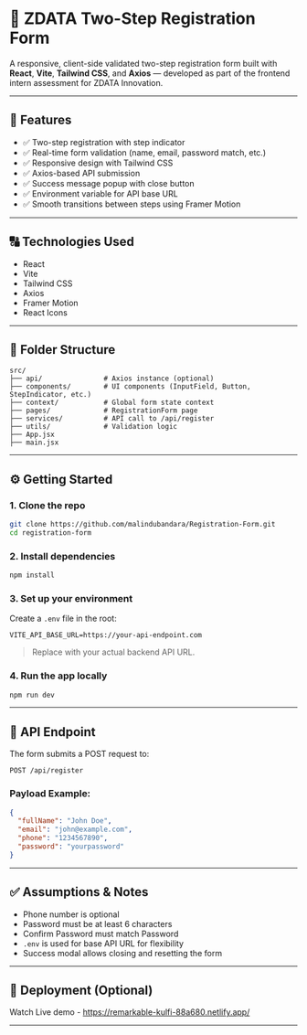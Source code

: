 # 📝 ZDATA Two-Step Registration Form

A responsive, client-side validated two-step registration form built with **React**, **Vite**, **Tailwind CSS**, and **Axios** — developed as part of the frontend intern assessment for ZDATA Innovation.

---

## 🔧 Features

- ✅ Two-step registration with step indicator
- ✅ Real-time form validation (name, email, password match, etc.)
- ✅ Responsive design with Tailwind CSS
- ✅ Axios-based API submission
- ✅ Success message popup with close button
- ✅ Environment variable for API base URL
- ✅ Smooth transitions between steps using Framer Motion

---

## 🔠 Technologies Used

- React
- Vite
- Tailwind CSS
- Axios
- Framer Motion
- React Icons

---

## 📁 Folder Structure

```
src/
├── api/               # Axios instance (optional)
├── components/        # UI components (InputField, Button, StepIndicator, etc.)
├── context/           # Global form state context
├── pages/             # RegistrationForm page
├── services/          # API call to /api/register
├── utils/             # Validation logic
├── App.jsx
├── main.jsx
```

---

## ⚙️ Getting Started

### 1. Clone the repo

```bash
git clone https://github.com/malindubandara/Registration-Form.git
cd registration-form
```

### 2. Install dependencies

```bash
npm install
```

### 3. Set up your environment

Create a `.env` file in the root:

```env
VITE_API_BASE_URL=https://your-api-endpoint.com
```

> Replace with your actual backend API URL.

### 4. Run the app locally

```bash
npm run dev
```

---

## 📆 API Endpoint

The form submits a POST request to:

```
POST /api/register
```

### Payload Example:

```json
{
  "fullName": "John Doe",
  "email": "john@example.com",
  "phone": "1234567890",
  "password": "yourpassword"
}
```

---

## ✅ Assumptions & Notes

- Phone number is optional
- Password must be at least 6 characters
- Confirm Password must match Password
- `.env` is used for base API URL for flexibility
- Success modal allows closing and resetting the form

---

## 🚀 Deployment (Optional)

Watch Live demo - https://remarkable-kulfi-88a680.netlify.app/

---
